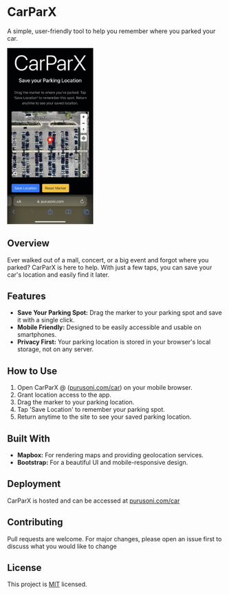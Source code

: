 # CarParX

A simple, user-friendly tool to help you remember where you parked your car.

<img src="screenshot.jpeg" alt="Screenshot of CarParX" width="200"/>


## Overview

Ever walked out of a mall, concert, or a big event and forgot where you parked? CarParX is here to help. With just a few taps, you can save your car's location and easily find it later.

## Features

- **Save Your Parking Spot:** Drag the marker to your parking spot and save it with a single click.
- **Mobile Friendly:** Designed to be easily accessible and usable on smartphones.
- **Privacy First:** Your parking location is stored in your browser's local storage, not on any server.

## How to Use

1. Open CarParX @ ([purusoni.com/car](https://purusoni.com/car)) on your mobile browser.
2. Grant location access to the app.
3. Drag the marker to your parking location.
4. Tap 'Save Location' to remember your parking spot.
5. Return anytime to the site to see your saved parking location.

## Built With

- **Mapbox:** For rendering maps and providing geolocation services.
- **Bootstrap:** For a beautiful UI and mobile-responsive design.

## Deployment

CarParX is hosted and can be accessed at [purusoni.com/car](https://purusoni.com/car)

## Contributing

Pull requests are welcome. For major changes, please open an issue first to discuss what you would like to change

## License

This project is [MIT](LICENSE) licensed.

